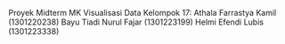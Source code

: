 Proyek Midterm MK Visualisasi Data
Kelompok 17:
Athala Farrastya Kamil (1301220238) 
Bayu Tiadi Nurul Fajar (1301223199)
Helmi Efendi Lubis (1301223338)
